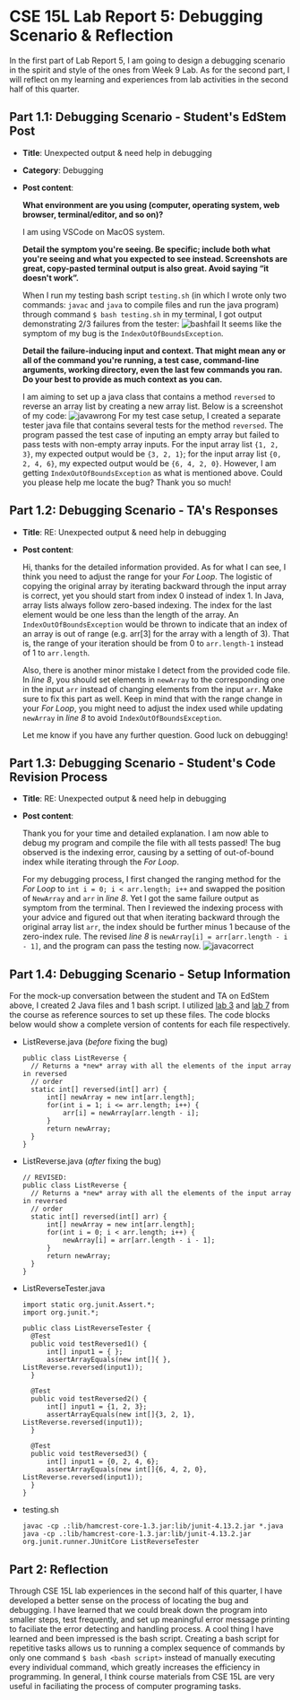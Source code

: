 # CSE 15L Lab Report 5: Debugging Scenario & Reflection
In the first part of Lab Report 5, I am going to design a debugging scenario in the spirit and style of the ones from Week 9 Lab. As for the second part, I will reflect on my learning and experiences from lab activities in the second half of this quarter.
## Part 1.1: Debugging Scenario - Student's EdStem Post
- **Title**: Unexpected output & need help in debugging
- **Category**: Debugging
- **Post content**:

  **What environment are you using (computer, operating system, web browser, terminal/editor, and so on)?**
  
  I am using VSCode on MacOS system.
  
  **Detail the symptom you're seeing. Be specific; include both what you're seeing and what you expected to see instead. Screenshots are great, copy-pasted terminal output is also great. Avoid saying “it doesn't work”.**
  
  When I run my testing bash script `testing.sh` (in which I wrote only two commands: `javac` and `java` to compile files and run the java program) through command `$ bash testing.sh` in my terminal, I got output demonstrating 2/3 failures from the tester:
  ![bashfail](lab5_bashfail.png)
  It seems like the symptom of my bug is the `IndexOutOfBoundsException`.
  
  **Detail the failure-inducing input and context. That might mean any or all of the command you're running, a test case, command-line arguments, working directory, even the last few commands you ran. Do your best to provide as much context as you can.**
  
  I am aiming to set up a java class that contains a method `reversed` to reverse an array list by creating a new array list. Below is a screenshot of my code: 
  ![javawrong](lab5_javawrong.png)
  For my test case setup, I created a separate tester java file that contains several tests for the method `reversed`. The program passed the test case of inputing an empty array but failed to pass tests with non-empty array inputs. For the input array list `{1, 2, 3}`, my expected output would be `{3, 2, 1}`; for the input array list `{0, 2, 4, 6}`, my expected output would be `{6, 4, 2, 0}`. However, I am getting `IndexOutOfBoundsException` as what is mentioned above. Could you please help me locate the bug? Thank you so much!
  
## Part 1.2: Debugging Scenario - TA's Responses
- **Title**: RE: Unexpected output & need help in debugging
- **Post content**:

  Hi, thanks for the detailed information provided. As for what I can see, I think you need to adjust the range for your *For Loop*. The logistic of copying the original array by iterating backward through the input array is correct, yet you should start from index 0 instead of index 1. In Java, array lists always follow zero-based indexing. The index for the last element would be one less than the length of the array. An `IndexOutOfBoundsException` would be thrown to indicate that an index of an array is out of range (e.g. arr[3] for the array with a length of 3). That is, the range of your iteration should be from 0 to `arr.length-1` instead of 1 to `arr.length`. 
  
  Also, there is another minor mistake I detect from the provided code file. In *line 8*, you should set elements in `newArray` to the corresponding one in the input `arr` instead of changing elements from the input `arr`. Make sure to fix this part as well. Keep in mind that with the range change in your *For Loop*, you might need to adjust the index used while updating `newArray` in *line 8* to avoid `IndexOutOfBoundsException`.
  
  Let me know if you have any further question. Good luck on debugging!

## Part 1.3: Debugging Scenario - Student's Code Revision Process
- **Title**: RE: Unexpected output & need help in debugging
- **Post content**:
  
  Thank you for your time and detailed explanation. I am now able to debug my program and compile the file with all tests passed! The bug observed is the indexing error, causing by a setting of out-of-bound index while iterating through the *For Loop*.
  
  For my debugging process, I first changed the ranging method for the *For Loop* to `int i = 0; i < arr.length; i++` and swapped the position of `NewArray` and `arr` in *line 8*. Yet I got the same failure output as symptom from the terminal. Then I reviewed the indexing process with your advice and figured out that when iterating backward through the original array list `arr`, the index should be further minus 1 because of the zero-index rule. The revised *line 8* is `newArray[i] = arr[arr.length - i - 1]`, and the program can pass the testing now.
  ![javacorrect](lab5_javacorrect.png)

## Part 1.4: Debugging Scenario - Setup Information
For the mock-up conversation between the student and TA on EdStem above, I created 2 Java files and 1 bash script. I utilized [lab 3](https://github.com/ucsd-cse15l-w23/lab3) and [lab 7](https://github.com/ucsd-cse15l-s23/lab7) from the course as reference sources to set up these files. The code blocks below would show a complete version of contents for each file respectively.
- ListReverse.java (*before* fixing the bug)
  ```
  public class ListReverse {
    // Returns a *new* array with all the elements of the input array in reversed
    // order
    static int[] reversed(int[] arr) {
        int[] newArray = new int[arr.length];
        for(int i = 1; i <= arr.length; i++) {
            arr[i] = newArray[arr.length - i];
        }
        return newArray;
    }
  }
  ```
- ListReverse.java (*after* fixing the bug)
  ```
  // REVISED:
  public class ListReverse {
    // Returns a *new* array with all the elements of the input array in reversed
    // order
    static int[] reversed(int[] arr) {
        int[] newArray = new int[arr.length];
        for(int i = 0; i < arr.length; i++) {
            newArray[i] = arr[arr.length - i - 1];
        }
        return newArray;
    }
  }
  ```
- ListReverseTester.java
  ```
  import static org.junit.Assert.*;
  import org.junit.*;

  public class ListReverseTester {
    @Test
    public void testReversed1() {
        int[] input1 = { };
        assertArrayEquals(new int[]{ }, ListReverse.reversed(input1));
    }

    @Test
    public void testReversed2() {
        int[] input1 = {1, 2, 3};
        assertArrayEquals(new int[]{3, 2, 1}, ListReverse.reversed(input1));
    }

    @Test
    public void testReversed3() {
        int[] input1 = {0, 2, 4, 6};
        assertArrayEquals(new int[]{6, 4, 2, 0}, ListReverse.reversed(input1));
    }
  }
  ```
- testing.sh
  ```
  javac -cp .:lib/hamcrest-core-1.3.jar:lib/junit-4.13.2.jar *.java
  java -cp .:lib/hamcrest-core-1.3.jar:lib/junit-4.13.2.jar org.junit.runner.JUnitCore ListReverseTester
  ```
## Part 2: Reflection
Through CSE 15L lab experiences in the second half of this quarter, I have developed a better sense on the process of locating the bug and debugging. I have learned that we could break down the program into smaller steps, test frequently, and set up meaningful error message printing to faciliate the error detecting and handling process. A cool thing I have learned and been impressed is the bash script. Creating a bash script for repetitive tasks allows us to running a complex sequence of commands by only one command `$ bash <bash script>` instead of manually executing every individual command, which greatly increases the efficiency in programming. In general, I think course materials from CSE 15L are very useful in faciliating the process of computer programing tasks.
